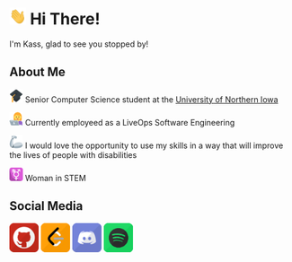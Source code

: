 # <img src="https://raw.githubusercontent.com/CallMeKass/CallMeKass/main/assets/wave.gif" width="30px" height="30px"> Hi There!  
I'm Kass, glad to see you stopped by!

## About Me
<img src="https://raw.githubusercontent.com/CallMeKass/CallMeKass/main/assets/graduation-cap.png" width="24px"> Senior Computer Science student at the [University of Northern Iowa](https://uni.edu/)  

<img src="https://raw.githubusercontent.com/CallMeKass/CallMeKass/main/assets/woman-technologist.png" width="24px"> Currently employeed as a LiveOps Software Engineering 

<img src="https://raw.githubusercontent.com/CallMeKass/CallMeKass/main/assets/mechanical-arm.png" width="24px"> I would love the opportunity to use my skills in a way that will improve the lives of people with disabilities  

<img src="https://raw.githubusercontent.com/CallMeKass/CallMeKass/main/assets/transgender-female.png" width="24px"> Woman in STEM  

## Social Media
<div>
    <!--GitHub -->
    <a href="https://github.com/CallMeKass/"><img width="52px"; src="assets/social-github.png" alt="github user: CallMeKass"></a>
    <!-- LeetCode -->
    <a href="https://leetcode.com/CallMeKass/"><img width="52px"; src="assets/social-leetcode.png" alt="leetcode user: 0xCA55"></a>
    <!-- Discord -->
    <a href="https://discordapp.com/users/427971150530740235/"><img width="52px"; src="https://raw.githubusercontent.com/CallMeKass/CallMeKass/main/assets/social-discord.png" alt="discord user: Cooties#3015"></a>
    <!-- Spotify -->
    <a href="https://open.spotify.com/user/313qrymvwbrdljocgr6t44fgbh4q"><img width="52px"; src="assets/social-spotify.png" alt=" user: 0xCA55"></a> 
</div>
